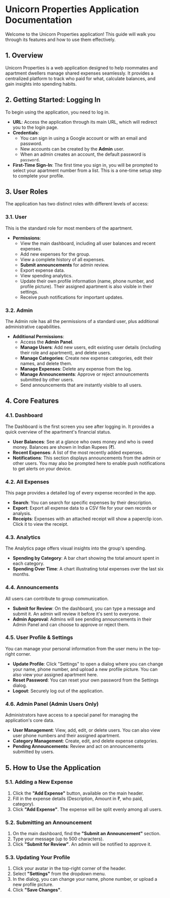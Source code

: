 # Unicorn Properties Application Documentation

Welcome to the Unicorn Properties application! This guide will walk you through its features and how to use them effectively.

## 1. Overview

Unicorn Properties is a web application designed to help roommates and apartment dwellers manage shared expenses seamlessly. It provides a centralized platform to track who paid for what, calculate balances, and gain insights into spending habits.

## 2. Getting Started: Logging In

To begin using the application, you need to log in.

- **URL**: Access the application through its main URL, which will redirect you to the login page.
- **Credentials**:
  - You can sign in using a Google account or with an email and password.
  - New accounts can be created by the **Admin** user.
  - When an admin creates an account, the default password is `password`.
- **First-Time Sign-In**: The first time you sign in, you will be prompted to select your apartment number from a list. This is a one-time setup step to complete your profile.

## 3. User Roles

The application has two distinct roles with different levels of access:

### 3.1. User

This is the standard role for most members of the apartment.

- **Permissions**:
  - View the main dashboard, including all user balances and recent expenses.
  - Add new expenses for the group.
  - View a complete history of all expenses.
  - **Submit announcements** for admin review.
  - Export expense data.
  - View spending analytics.
  - Update their own profile information (name, phone number, and profile picture). Their assigned apartment is also visible in their settings.
  - Receive push notifications for important updates.

### 3.2. Admin

The Admin role has all the permissions of a standard user, plus additional administrative capabilities.

- **Additional Permissions**:
  - Access the **Admin Panel**.
  - **Manage Users**: Add new users, edit existing user details (including their role and apartment), and delete users.
  - **Manage Categories**: Create new expense categories, edit their names, and delete them.
  - **Manage Expenses**: Delete any expense from the log.
  - **Manage Announcements**: Approve or reject announcements submitted by other users.
  - Send announcements that are instantly visible to all users.

## 4. Core Features

### 4.1. Dashboard

The Dashboard is the first screen you see after logging in. It provides a quick overview of the apartment's financial status.

- **User Balances**: See at a glance who owes money and who is owed money. Balances are shown in Indian Rupees (₹).
- **Recent Expenses**: A list of the most recently added expenses.
- **Notifications**: This section displays announcements from the admin or other users. You may also be prompted here to enable push notifications to get alerts on your device.

### 4.2. All Expenses

This page provides a detailed log of every expense recorded in the app.

- **Search**: You can search for specific expenses by their description.
- **Export**: Export all expense data to a CSV file for your own records or analysis.
- **Receipts**: Expenses with an attached receipt will show a paperclip icon. Click it to view the receipt.

### 4.3. Analytics

The Analytics page offers visual insights into the group's spending.

- **Spending by Category**: A bar chart showing the total amount spent in each category.
- **Spending Over Time**: A chart illustrating total expenses over the last six months.

### 4.4. Announcements

All users can contribute to group communication.

- **Submit for Review**: On the dashboard, you can type a message and submit it. An admin will review it before it's sent to everyone.
- **Admin Approval**: Admins will see pending announcements in their Admin Panel and can choose to approve or reject them.

### 4.5. User Profile & Settings

You can manage your personal information from the user menu in the top-right corner.

- **Update Profile**: Click "Settings" to open a dialog where you can change your name, phone number, and upload a new profile picture. You can also view your assigned apartment here.
- **Reset Password**: You can reset your own password from the Settings dialog.
- **Logout**: Securely log out of the application.

### 4.6. Admin Panel (Admin Users Only)

Administrators have access to a special panel for managing the application's core data.

- **User Management**: View, add, edit, or delete users. You can also view user phone numbers and their assigned apartment.
- **Category Management**: Create, edit, and delete expense categories.
- **Pending Announcements**: Review and act on announcements submitted by users.

## 5. How to Use the Application

### 5.1. Adding a New Expense

1. Click the **"Add Expense"** button, available on the main header.
2. Fill in the expense details (Description, Amount in ₹, who paid, category).
3. Click **"Add Expense"**. The expense will be split evenly among all users.

### 5.2. Submitting an Announcement

1. On the main dashboard, find the **"Submit an Announcement"** section.
2. Type your message (up to 500 characters).
3. Click **"Submit for Review"**. An admin will be notified to approve it.

### 5.3. Updating Your Profile

1. Click your avatar in the top-right corner of the header.
2. Select **"Settings"** from the dropdown menu.
3. In the dialog, you can change your name, phone number, or upload a new profile picture.
4. Click **"Save Changes"**.
